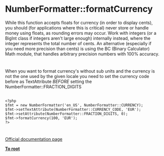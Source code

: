 # NumberFormatter::formatCurrency



While this function accepts floats for currency (in order to display cents), you should (for applications where this is critical) never store or handle money using floats, as rounding errors may occur. Work with integers (or a BigInt class if integers aren&apos;t large enough) internally instead, where the integer represents the total number of cents. An alternative (especially if you need more precision than cents) is using the BC (Binary Calculator) Math module, that handles arbitrary precision numbers with 100% accuracy.  

#

When you want to format currency&apos;s without sub units and the currency is not the one used by the given locale you need to set the currency code before as TextAttribute _BEFORE_ setting the NumberFormatter::FRACTION_DIGITS<br><br>

```
<?php
$fmt = new NumberFormatter('en_US', NumberFormatter::CURRENCY);
$fmt->setTextAttribute(NumberFormatter::CURRENCY_CODE, 'EUR');
$fmt->setAttribute(NumberFormatter::FRACTION_DIGITS, 0);
$fmt->formatCurrency(100, 'EUR');
?>
```
  

#

[Official documentation page](https://www.php.net/manual/en/numberformatter.formatcurrency.php)

**[To root](/README.md)**